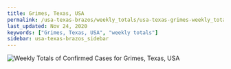 ```yaml
---
title: Grimes, Texas, USA
permalink: /usa-texas-brazos/weekly_totals/usa-texas-grimes-weekly_totals.html
last_updated: Nov 24, 2020
keywords: ["Grimes, Texas, USA", "weekly totals"]
sidebar: usa-texas-brazos_sidebar
---
```


![Weekly Totals of Confirmed Cases for Grimes, Texas, USA](/covid_tracker/images/graphs/usa-texas-grimes-weekly_totals_graph.png)
